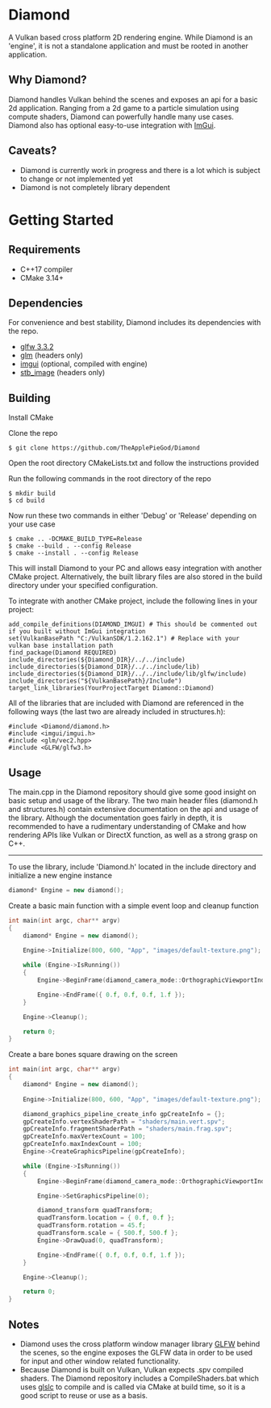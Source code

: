 # Diamond

A Vulkan based cross platform 2D rendering engine. While Diamond is an 'engine', it is not a standalone application and must be rooted in another application.

## Why Diamond?

Diamond handles Vulkan behind the scenes and exposes an api for a basic 2d application. Ranging from a 2d game to a particle simulation using compute shaders, Diamond can powerfully handle many use cases. Diamond also has optional easy-to-use integration with [ImGui](https://github.com/ocornut/imgui).

## Caveats?

- Diamond is currently work in progress and there is a lot which is subject to change or not implemented yet
- Diamond is not completely library dependent

# Getting Started

## Requirements
- C++17 compiler
- CMake 3.14+

## Dependencies
For convenience and best stability, Diamond includes its dependencies with the repo.
- [glfw 3.3.2](https://www.glfw.org/)
- [glm](https://github.com/g-truc/glm) (headers only)
- [imgui](https://github.com/ocornut/imgui) (optional, compiled with engine)
- [stb_image](https://github.com/nothings/stb) (headers only)

## Building
Install CMake

Clone the repo
```
$ git clone https://github.com/TheApplePieGod/Diamond
```

Open the root directory CMakeLists.txt and follow the instructions provided

Run the following commands in the root directory of the repo

```
$ mkdir build
$ cd build
```

Now run these two commands in either 'Debug' or 'Release' depending on your use case

```
$ cmake .. -DCMAKE_BUILD_TYPE=Release
$ cmake --build . --config Release
$ cmake --install . --config Release
```

This will install Diamond to your PC and allows easy integration with another CMake project. Alternatively, the built library files are also stored in the build directory under your specified configuration.

To integrate with another CMake project, include the following lines in your project:
```
add_compile_definitions(DIAMOND_IMGUI) # This should be commented out if you built without ImGui integration
set(VulkanBasePath "C:/VulkanSDK/1.2.162.1") # Replace with your vulkan base installation path
find_package(Diamond REQUIRED)
include_directories(${Diamond_DIR}/../../include)
include_directories(${Diamond_DIR}/../../include/lib)
include_directories(${Diamond_DIR}/../../include/lib/glfw/include)
include_directories("${VulkanBasePath}/Include")
target_link_libraries(YourProjectTarget Diamond::Diamond)
```

All of the libraries that are included with Diamond are referenced in the following ways (the last two are already included in structures.h):
```
#include <Diamond/diamond.h>
#include <imgui/imgui.h>
#include <glm/vec2.hpp>
#include <GLFW/glfw3.h>
```

## Usage

The main.cpp in the Diamond repository should give some good insight on basic setup and usage of the library. The two main header files (diamond.h and structures.h) contain extensive documentation on the api and usage of the library. Although the documentation goes fairly in depth, it is recommended to have a rudimentary understanding of CMake and how rendering APIs like Vulkan or DirectX function, as well as a strong grasp on C++.

---

To use the library, include 'Diamond.h' located in the include directory and initialize a new engine instance

```cpp
diamond* Engine = new diamond();
```

Create a basic main function with a simple event loop and cleanup function
```cpp
int main(int argc, char** argv)
{
    diamond* Engine = new diamond();
    
    Engine->Initialize(800, 600, "App", "images/default-texture.png");

    while (Engine->IsRunning())
    {
        Engine->BeginFrame(diamond_camera_mode::OrthographicViewportIndependent, glm::vec2(500.f, 500.f), Engine->GenerateViewMatrix(glm::vec2(0.f, 0.f)));

        Engine->EndFrame({ 0.f, 0.f, 0.f, 1.f });
    }

    Engine->Cleanup();

    return 0;
}
```

Create a bare bones square drawing on the screen
```cpp
int main(int argc, char** argv)
{
    diamond* Engine = new diamond();
    
    Engine->Initialize(800, 600, "App", "images/default-texture.png");

    diamond_graphics_pipeline_create_info gpCreateInfo = {};
    gpCreateInfo.vertexShaderPath = "shaders/main.vert.spv";
    gpCreateInfo.fragmentShaderPath = "shaders/main.frag.spv";
    gpCreateInfo.maxVertexCount = 100;
    gpCreateInfo.maxIndexCount = 100;
    Engine->CreateGraphicsPipeline(gpCreateInfo);

    while (Engine->IsRunning())
    {
        Engine->BeginFrame(diamond_camera_mode::OrthographicViewportIndependent, glm::vec2(500.f, 500.f), Engine->GenerateViewMatrix(glm::vec2(0.f, 0.f)));

        Engine->SetGraphicsPipeline(0);

        diamond_transform quadTransform;
        quadTransform.location = { 0.f, 0.f };
        quadTransform.rotation = 45.f;
        quadTransform.scale = { 500.f, 500.f };
        Engine->DrawQuad(0, quadTransform);

        Engine->EndFrame({ 0.f, 0.f, 0.f, 1.f });
    }

    Engine->Cleanup();

    return 0;
}
```

## Notes

- Diamond uses the cross platform window manager library [GLFW](https://www.glfw.org/) behind the scenes, so the engine exposes the GLFW data in order to be used for input and other window related functionality.
- Because Diamond is built on Vulkan, Vulkan expects .spv compiled shaders. The Diamond repository includes a CompileShaders.bat which uses [glslc](https://github.com/google/shaderc/tree/main/glslc) to compile and is called via CMake at build time, so it is a good script to reuse or use as a basis.